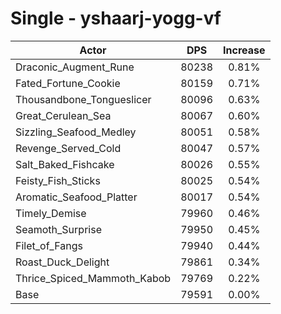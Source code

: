 # Single - yshaarj-yogg-vf
| Actor | DPS | Increase |
|---|:---:|:---:|
|Draconic_Augment_Rune|80238|0.81%|
|Fated_Fortune_Cookie|80159|0.71%|
|Thousandbone_Tongueslicer|80096|0.63%|
|Great_Cerulean_Sea|80067|0.60%|
|Sizzling_Seafood_Medley|80051|0.58%|
|Revenge_Served_Cold|80047|0.57%|
|Salt_Baked_Fishcake|80026|0.55%|
|Feisty_Fish_Sticks|80025|0.54%|
|Aromatic_Seafood_Platter|80017|0.54%|
|Timely_Demise|79960|0.46%|
|Seamoth_Surprise|79950|0.45%|
|Filet_of_Fangs|79940|0.44%|
|Roast_Duck_Delight|79861|0.34%|
|Thrice_Spiced_Mammoth_Kabob|79769|0.22%|
|Base|79591|0.00%|
